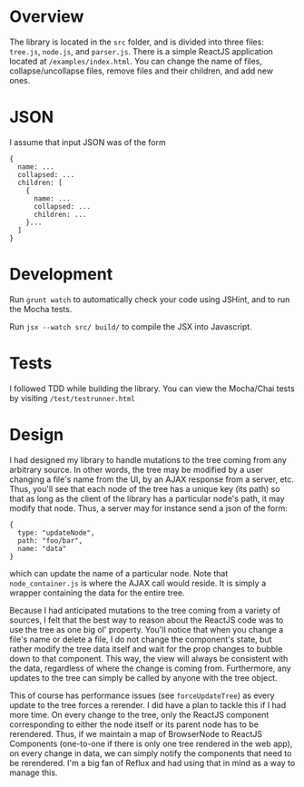 # Overview
The library is located in the `src` folder, and is divided into three files: `tree.js`, `node.js`, and `parser.js`. There is a simple ReactJS application located at `/examples/index.html`. You can change the name of files, collapse/uncollapse files, remove files and their children, and add new ones.

# JSON
I assume that input JSON was of the form
```
{
  name: ...
  collapsed: ...
  children: [
    {
      name: ...
      collapsed: ...
      children: ...
    }...
  ]
}
```

# Development
Run `grunt watch` to automatically check your code using JSHint, and to run the Mocha tests. 

Run `jsx --watch src/ build/` to compile the JSX into Javascript.

# Tests
I followed TDD while building the library. You can view the Mocha/Chai tests by visiting `/test/testrunner.html`

# Design
I had designed my library to handle mutations to the tree coming from any arbitrary source. In other words, the tree may be modified by a user changing a file's name from the UI, by an AJAX response from a server, etc. Thus, you'll see that each node of the tree has a unique key (its path) so that as long as the client of the library has a particular node's path, it may modify that node. Thus, a server may for instance send a json of the form:
```
{
  type: "updateNode",
  path: "foo/bar",
  name: "data"
}
```
which can update the name of a particular node. Note that `node_container.js` is where the AJAX call would reside. It is simply a wrapper containing the data for the entire tree.

Because I had anticipated mutations to the tree coming from a variety of sources, I felt that the best way to reason about the ReactJS code was to use the tree as one big ol' property. You'll notice that when you change a file's name or delete a file, I do not change the component's state, but rather modify the tree data itself and wait for the prop changes to bubble down to that component. This way, the view will always be consistent with the data, regardless of where the change is coming from. Furthermore, any updates to the tree can simply be called by anyone with the tree object.

This of course has performance issues (see `forceUpdateTree`) as every update to the tree forces a rerender. I did have a plan to tackle this if I had more time. On every change to the tree, only the ReactJS component corresponding to either the node itself or its parent node has to be rerendered. Thus, if we maintain a map of BrowserNode to ReactJS Components (one-to-one if there is only one tree rendered in the web app), on every change in data, we can simply notify the components that need to be rerendered. I'm a big fan of Reflux and had using that in mind as a way to manage this.
